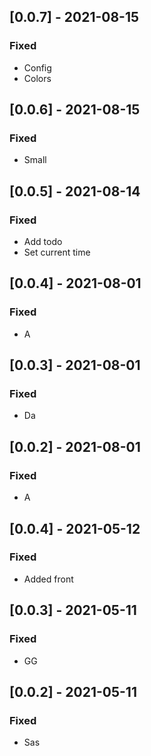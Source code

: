 ## [0.0.7] - 2021-08-15

### Fixed
-    Config
-    Colors

## [0.0.6] - 2021-08-15

### Fixed
-    Small

## [0.0.5] - 2021-08-14

### Fixed
-    Add todo
-    Set current time

## [0.0.4] - 2021-08-01

### Fixed
-    A

## [0.0.3] - 2021-08-01

### Fixed
-    Da

## [0.0.2] - 2021-08-01

### Fixed
-    A

## [0.0.4] - 2021-05-12

### Fixed
-    Added front

## [0.0.3] - 2021-05-11

### Fixed
-    GG

## [0.0.2] - 2021-05-11

### Fixed
-    Sas

